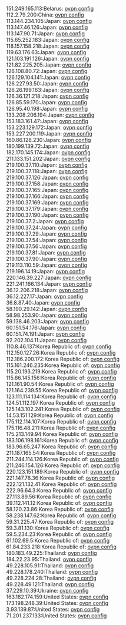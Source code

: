 151.249.165.113:Belarus: [ovpn config](vpn/151_249_165_113.ovpn)  
112.2.79.200:China: [ovpn config](vpn/112_2_79_200.ovpn)  
113.144.234.105:Japan: [ovpn config](vpn/113_144_234_105.ovpn)  
113.147.46.126:Japan: [ovpn config](vpn/113_147_46_126.ovpn)  
113.147.90.71:Japan: [ovpn config](vpn/113_147_90_71.ovpn)  
115.65.252.183:Japan: [ovpn config](vpn/115_65_252_183.ovpn)  
118.157.158.218:Japan: [ovpn config](vpn/118_157_158_218.ovpn)  
119.63.176.63:Japan: [ovpn config](vpn/119_63_176_63.ovpn)  
121.103.191.126:Japan: [ovpn config](vpn/121_103_191_126.ovpn)  
121.82.225.205:Japan: [ovpn config](vpn/121_82_225_205.ovpn)  
126.108.80.72:Japan: [ovpn config](vpn/126_108_80_72.ovpn)  
126.129.104.141:Japan: [ovpn config](vpn/126_129_104_141.ovpn)  
126.227.93.50:Japan: [ovpn config](vpn/126_227_93_50.ovpn)  
126.26.199.163:Japan: [ovpn config](vpn/126_26_199_163.ovpn)  
126.36.121.218:Japan: [ovpn config](vpn/126_36_121_218.ovpn)  
126.85.59.170:Japan: [ovpn config](vpn/126_85_59_170.ovpn)  
126.95.40.198:Japan: [ovpn config](vpn/126_95_40_198.ovpn)  
133.208.206.194:Japan: [ovpn config](vpn/133_208_206_194.ovpn)  
153.183.161.47:Japan: [ovpn config](vpn/153_183_161_47.ovpn)  
153.223.129.172:Japan: [ovpn config](vpn/153_223_129_172.ovpn)  
153.227.200.119:Japan: [ovpn config](vpn/153_227_200_119.ovpn)  
160.86.128.230:Japan: [ovpn config](vpn/160_86_128_230.ovpn)  
180.199.139.72:Japan: [ovpn config](vpn/180_199_139_72.ovpn)  
182.170.145.174:Japan: [ovpn config](vpn/182_170_145_174.ovpn)  
211.133.151.202:Japan: [ovpn config](vpn/211_133_151_202.ovpn)  
219.100.37.110:Japan: [ovpn config](vpn/219_100_37_110.ovpn)  
219.100.37.118:Japan: [ovpn config](vpn/219_100_37_118.ovpn)  
219.100.37.126:Japan: [ovpn config](vpn/219_100_37_126.ovpn)  
219.100.37.158:Japan: [ovpn config](vpn/219_100_37_158.ovpn)  
219.100.37.165:Japan: [ovpn config](vpn/219_100_37_165.ovpn)  
219.100.37.166:Japan: [ovpn config](vpn/219_100_37_166.ovpn)  
219.100.37.169:Japan: [ovpn config](vpn/219_100_37_169.ovpn)  
219.100.37.179:Japan: [ovpn config](vpn/219_100_37_179.ovpn)  
219.100.37.190:Japan: [ovpn config](vpn/219_100_37_190.ovpn)  
219.100.37.2:Japan: [ovpn config](vpn/219_100_37_2.ovpn)  
219.100.37.24:Japan: [ovpn config](vpn/219_100_37_24.ovpn)  
219.100.37.29:Japan: [ovpn config](vpn/219_100_37_29.ovpn)  
219.100.37.54:Japan: [ovpn config](vpn/219_100_37_54.ovpn)  
219.100.37.56:Japan: [ovpn config](vpn/219_100_37_56.ovpn)  
219.100.37.81:Japan: [ovpn config](vpn/219_100_37_81.ovpn)  
219.100.37.90:Japan: [ovpn config](vpn/219_100_37_90.ovpn)  
219.113.110.59:Japan: [ovpn config](vpn/219_113_110_59.ovpn)  
219.196.14.19:Japan: [ovpn config](vpn/219_196_14_19.ovpn)  
220.146.39.227:Japan: [ovpn config](vpn/220_146_39_227.ovpn)  
221.241.166.134:Japan: [ovpn config](vpn/221_241_166_134.ovpn)  
36.12.206.218:Japan: [ovpn config](vpn/36_12_206_218.ovpn)  
36.12.227.17:Japan: [ovpn config](vpn/36_12_227_17.ovpn)  
36.8.87.40:Japan: [ovpn config](vpn/36_8_87_40.ovpn)  
58.190.29.142:Japan: [ovpn config](vpn/58_190_29_142.ovpn)  
58.98.253.90:Japan: [ovpn config](vpn/58_98_253_90.ovpn)  
59.138.46.203:Japan: [ovpn config](vpn/59_138_46_203.ovpn)  
60.151.54.176:Japan: [ovpn config](vpn/60_151_54_176.ovpn)  
60.151.74.191:Japan: [ovpn config](vpn/60_151_74_191.ovpn)  
92.202.104.11:Japan: [ovpn config](vpn/92_202_104_11.ovpn)  
110.8.46.137:Korea Republic of: [ovpn config](vpn/110_8_46_137.ovpn)  
112.150.127.26:Korea Republic of: [ovpn config](vpn/112_150_127_26.ovpn)  
112.186.200.172:Korea Republic of: [ovpn config](vpn/112_186_200_172.ovpn)  
115.161.246.235:Korea Republic of: [ovpn config](vpn/115_161_246_235.ovpn)  
115.20.193.219:Korea Republic of: [ovpn config](vpn/115_20_193_219.ovpn)  
115.86.145.156:Korea Republic of: [ovpn config](vpn/115_86_145_156.ovpn)  
121.161.90.54:Korea Republic of: [ovpn config](vpn/121_161_90_54.ovpn)  
121.164.239.55:Korea Republic of: [ovpn config](vpn/121_164_239_55.ovpn)  
123.111.114.134:Korea Republic of: [ovpn config](vpn/123_111_114_134.ovpn)  
124.51.112.197:Korea Republic of: [ovpn config](vpn/124_51_112_197.ovpn)  
125.143.102.241:Korea Republic of: [ovpn config](vpn/125_143_102_241.ovpn)  
14.53.151.129:Korea Republic of: [ovpn config](vpn/14_53_151_129.ovpn)  
175.112.114.107:Korea Republic of: [ovpn config](vpn/175_112_114_107.ovpn)  
175.116.48.211:Korea Republic of: [ovpn config](vpn/175_116_48_211.ovpn)  
175.213.149.94:Korea Republic of: [ovpn config](vpn/175_213_149_94.ovpn)  
183.106.198.161:Korea Republic of: [ovpn config](vpn/183_106_198_161.ovpn)  
183.96.65.247:Korea Republic of: [ovpn config](vpn/183_96_65_247.ovpn)  
211.187.165.54:Korea Republic of: [ovpn config](vpn/211_187_165_54.ovpn)  
211.244.114.126:Korea Republic of: [ovpn config](vpn/211_244_114_126.ovpn)  
211.246.154.126:Korea Republic of: [ovpn config](vpn/211_246_154_126.ovpn)  
220.123.151.189:Korea Republic of: [ovpn config](vpn/220_123_151_189.ovpn)  
221.147.78.36:Korea Republic of: [ovpn config](vpn/221_147_78_36.ovpn)  
222.121.132.41:Korea Republic of: [ovpn config](vpn/222_121_132_41.ovpn)  
222.96.64.3:Korea Republic of: [ovpn config](vpn/222_96_64_3.ovpn)  
27.113.89.56:Korea Republic of: [ovpn config](vpn/27_113_89_56.ovpn)  
39.112.141.12:Korea Republic of: [ovpn config](vpn/39_112_141_12.ovpn)  
58.120.23.86:Korea Republic of: [ovpn config](vpn/58_120_23_86.ovpn)  
58.238.147.62:Korea Republic of: [ovpn config](vpn/58_238_147_62.ovpn)  
59.31.225.47:Korea Republic of: [ovpn config](vpn/59_31_225_47.ovpn)  
59.3.81.130:Korea Republic of: [ovpn config](vpn/59_3_81_130.ovpn)  
59.5.234.23:Korea Republic of: [ovpn config](vpn/59_5_234_23.ovpn)  
61.102.69.5:Korea Republic of: [ovpn config](vpn/61_102_69_5.ovpn)  
61.84.233.218:Korea Republic of: [ovpn config](vpn/61_84_233_218.ovpn)  
180.183.49.225:Thailand: [ovpn config](vpn/180_183_49_225.ovpn)  
184.22.23.95:Thailand: [ovpn config](vpn/184_22_23_95.ovpn)  
49.228.105.91:Thailand: [ovpn config](vpn/49_228_105_91.ovpn)  
49.228.178.240:Thailand: [ovpn config](vpn/49_228_178_240.ovpn)  
49.228.224.28:Thailand: [ovpn config](vpn/49_228_224_28.ovpn)  
49.228.49.121:Thailand: [ovpn config](vpn/49_228_49_121.ovpn)  
37.229.10.39:Ukraine: [ovpn config](vpn/37_229_10_39.ovpn)  
163.182.174.159:United States: [ovpn config](vpn/163_182_174_159.ovpn)  
173.198.248.39:United States: [ovpn config](vpn/173_198_248_39.ovpn)  
3.93.139.87:United States: [ovpn config](vpn/3_93_139_87.ovpn)  
71.201.237.133:United States: [ovpn config](vpn/71_201_237_133.ovpn)  
